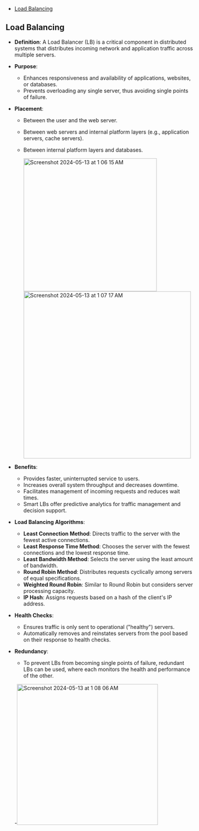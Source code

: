 <!-- @import "[TOC]" {cmd="toc" depthFrom=1 depthTo=6 orderedList=false} -->

<!-- code_chunk_output -->

- [Load Balancing](#load-balancing)

<!-- /code_chunk_output -->

## Load Balancing

- **Definition**: A Load Balancer (LB) is a critical component in distributed systems that distributes incoming network and application traffic across multiple servers.

- **Purpose**:

  - Enhances responsiveness and availability of applications, websites, or databases.
  - Prevents overloading any single server, thus avoiding single points of failure.

- **Placement**:

  - Between the user and the web server.
  - Between web servers and internal platform layers (e.g., application servers, cache servers).
  - Between internal platform layers and databases.

    <img width="355" alt="Screenshot 2024-05-13 at 1 06 15 AM" src="https://github.com/KadamJay/DesignPreparation/assets/106463391/0648dcb7-02bf-4da6-8c54-14f0bb4bc802">
    <img width="446" alt="Screenshot 2024-05-13 at 1 07 17 AM" src="https://github.com/KadamJay/DesignPreparation/assets/106463391/65aa73c3-5169-4415-bad6-96b7ebb99466">

- **Benefits**:

  - Provides faster, uninterrupted service to users.
  - Increases overall system throughput and decreases downtime.
  - Facilitates management of incoming requests and reduces wait times.
  - Smart LBs offer predictive analytics for traffic management and decision support.

- **Load Balancing Algorithms**:

  - **Least Connection Method**: Directs traffic to the server with the fewest active connections.
  - **Least Response Time Method**: Chooses the server with the fewest connections and the lowest response time.
  - **Least Bandwidth Method**: Selects the server using the least amount of bandwidth.
  - **Round Robin Method**: Distributes requests cyclically among servers of equal specifications.
  - **Weighted Round Robin**: Similar to Round Robin but considers server processing capacity.
  - **IP Hash**: Assigns requests based on a hash of the client's IP address.

- **Health Checks**:

  - Ensures traffic is only sent to operational ("healthy") servers.
  - Automatically removes and reinstates servers from the pool based on their response to health checks.

- **Redundancy**:

  - To prevent LBs from becoming single points of failure, redundant LBs can be used, where each monitors the health and performance of the other.

  -<img width="376" alt="Screenshot 2024-05-13 at 1 08 06 AM" src="https://github.com/KadamJay/DesignPreparation/assets/106463391/ed48930f-e825-4661-8e7b-75629f9c42b1">
